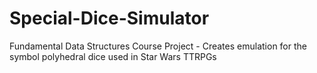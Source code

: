 # Special-Dice-Simulator
Fundamental Data Structures Course Project - Creates emulation for the symbol polyhedral dice  used in Star Wars TTRPGs
